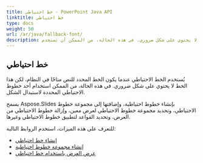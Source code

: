 ```yaml
---
title: خط احتياطي - PowerPoint Java API
linktitle: خط احتياطي
type: docs
weight: 50
url: /ar/java/fallback-font/
description: يُستخدم الخط الاحتياطي عندما يكون الخط المحدد للنص متاحًا في النظام، لكن هذا الخط لا يحتوي على شكل ضروري. في هذه الحالة، من الممكن أن تستخدم PowerPoint Java API أحد خطوط الاحتياطي المحددة لاستبدال الشكل.
---
```


## **خط احتياطي**
يُستخدم الخط الاحتياطي عندما يكون الخط المحدد للنص متاحًا في النظام، لكن هذا الخط لا يحتوي على شكل ضروري. في هذه الحالة، من الممكن استخدام أحد خطوط الاحتياطي المحددة لاستبدال الشكل.

يسمح Aspose.Slides بإنشاء خطوط احتياطية، وإضافتها إلى مجموعة خطوط الاحتياطي، وتحديد مجموعة خطوط الاحتياطي لعرض معين، وإزالة خطوط الاحتياطي من العرض، وتحديد القواعد لتطبيق خطوط الاحتياطي وغيرها.

للتعرف على هذه الميزات، استخدم الروابط التالية:

- [إنشاء خط احتياطي](/slides/ar/java/create-fallback-font)
- [إنشاء مجموعة خطوط احتياطية](/slides/ar/java/create-fallback-fonts-collection)
- [عرض العرض باستخدام خط احتياطي](/slides/ar/java/render-presentation-with-fallback-font)